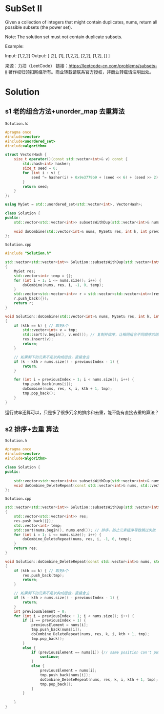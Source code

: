 # SubSet II

Given a collection of integers that might contain duplicates, nums, return all possible subsets (the power set).

Note: The solution set must not contain duplicate subsets.

Example:

Input: [1,2,2]
Output:
[
  [2],
  [1],
  [1,2,2],
  [2,2],
  [1,2],
  []
]

来源：力扣（LeetCode）
链接：https://leetcode-cn.com/problems/subsets-ii
著作权归领扣网络所有。商业转载请联系官方授权，非商业转载请注明出处。

# Solution

## s1 老的组合方法+unorder_map 去重算法

`Solution.h`:

```c++
#pragma once
#include<vector>
#include<unordered_set>
#include<algorithm>

struct VectorHash {
    size_t operator()(const std::vector<int>& v) const {
        std::hash<int> hasher;
        size_t seed = 0;
        for (int i : v) {
            seed ^= hasher(i) + 0x9e3779b9 + (seed << 6) + (seed >> 2);
        }
        return seed;
    }
};

using MySet = std::unordered_set<std::vector<int>, VectorHash>;

class Solution {
public:
    std::vector<std::vector<int>> subsetsWithDup(std::vector<int>& nums);
    
    void doCombine(std::vector<int>& nums, MySet& res, int k, int previousIndex, int kth, std::vector<int>& tmp);
};


```

`Solution.cpp`

```c++
#include "Solution.h"

std::vector<std::vector<int>> Solution::subsetsWithDup(std::vector<int>& nums)
{
	MySet res;
	std::vector<int> temp = {};
	for (int i = 1; i <= nums.size(); i++) {
		doCombine(nums, res, i, -1, 0, temp);
	}
	std::vector<std::vector<int>> r = std::vector<std::vector<int>>(res.begin(), res.end());
	r.push_back({});
	return r;
}

void Solution::doCombine(std::vector<int>& nums, MySet& res, int k, int previousIndex, int kth, std::vector<int>& tmp)
{
	if (kth == k) { // 取到k个
		std::vector<int> v = tmp;
		std::sort(v.begin(), v.end()); // 复制并排序，让相同组合不同顺序的结果Hash值相同
		res.insert(v);
		return;
	}

	// 如果剩下的元素不足以构成组合，直接舍去
	if (k - kth > nums.size() - previousIndex - 1) {
		return;
	}

	for (int i = previousIndex + 1; i < nums.size(); i++) {
		tmp.push_back(nums[i]);
		doCombine(nums, res, k, i, kth + 1, tmp);
		tmp.pop_back();
	}
}
```

运行效率还算可以，只是多了很多冗余的排序和去重，能不能有直接去重的算法？



## s2 排序+去重 算法

`Solution.h`

```c++
#pragma once
#include<vector>
#include<algorithm>

class Solution {
public:
    
    std::vector<std::vector<int>> subsetsWithDup(std::vector<int>& nums);
    void doCombine_DeleteRepeat(const std::vector<int>& nums, std::vector<std::vector<int>>& res, int k, int previousIndex, int kth, std::vector<int>& tmp);
};
```

`Solution.cpp`

```c++
std::vector<std::vector<int>> Solution::subsetsWithDup(std::vector<int>& nums)
{
	std::vector<std::vector<int>> res;
	res.push_back({});
	std::vector<int> temp;
	std::sort(nums.begin(), nums.end()); // 排序，防止元素错序导致跳过失败
	for (int i = 1; i <= nums.size(); i++) {
		doCombine_DeleteRepeat(nums, res, i, -1, 0, temp);
	}
	return res;
}

void Solution::doCombine_DeleteRepeat(const std::vector<int>& nums, std::vector<std::vector<int>>& res, int k, int previousIndex, int kth, std::vector<int>& tmp)
{
	if (kth == k) { // 取到k个
		res.push_back(tmp);
		return;
	}

	// 如果剩下的元素不足以构成组合，直接舍去
	if (k - kth > nums.size() - previousIndex - 1) {
		return;
	}
	int previousElement = 0;
	for (int i = previousIndex + 1; i < nums.size(); i++) {
		if (i == previousIndex + 1) {
			previousElement = nums[i];
			tmp.push_back(nums[i]);
			doCombine_DeleteRepeat(nums, res, k, i, kth + 1, tmp);
			tmp.pop_back();
		}
		else {
			if (previousElement == nums[i]) {// same position can't put same element twice, do nothing here
				continue;
			}
			else {
				previousElement = nums[i];
				tmp.push_back(nums[i]);
				doCombine_DeleteRepeat(nums, res, k, i, kth + 1, tmp);
				tmp.pop_back();
			}
		}
		
	}
}
```


